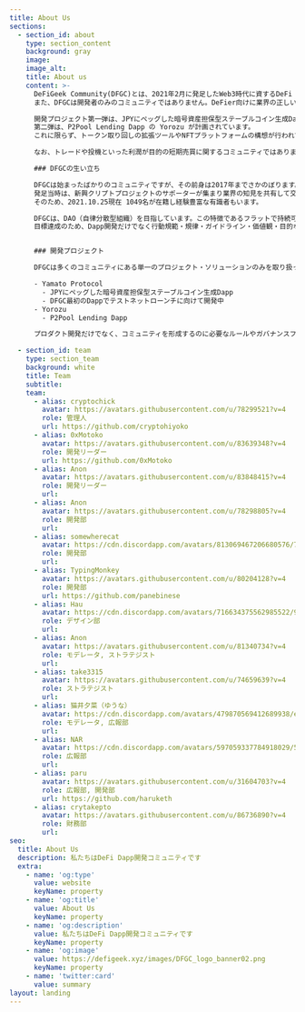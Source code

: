 ```yaml
---
title: About Us
sections:
  - section_id: about
    type: section_content
    background: gray
    image: 
    image_alt: 
    title: About us
    content: >-
      DeFiGeek Community(DFGC)とは、2021年2月に発足したWeb3時代に資するDeFi Dappとミドルウェアを開発するオープンコミュニティです。
      また、DFGCは開発者のみのコミュニティではありません。DeFier向けに業界の正しい認識の共有をする集会所のように育っていきたく、これらに関心があるメンバーも歓迎しています。

      開発プロジェクト第一弾は、JPYにペッグした暗号資産担保型ステーブルコイン生成Dappの Yamato Protocol です。
      第二弾は、P2Pool Lending Dapp の Yorozu が計画されています。
      これに限らず、トークン取り回しの拡張ツールやNFTプラットフォームの構想が行われています。

      なお、トレードや投機といった利潤が目的の短期売買に関するコミュニティではありませんのでご注意ください。

      ### DFGCの生い立ち

      DFGCは始まったばかりのコミュニティですが、その前身は2017年までさかのぼります。
      発足当時は、新興クリプトプロジェクトのサポーターが集まり業界の知見を共有して交流するコミュニティでした。そこから4年以上経過しクリプト業界は大きく発展。もっと広範にDeFiを中心とした開発コミュニティに変革させることになりリブランドを実施し現在に至ります。
      そのため、2021.10.25現在 1049名が在籍し経験豊富な有識者もいます。

      DFGCは、DAO（自律分散型組織）を目指しています。この特徴であるフラットで持続可能な集団となるべく、役割分担とその流動性を高め、権限を排除する努力を行っており、各メンバーの主体性とリーダーシップを歓迎しています。
      目標達成のため、Dapp開発だけでなく行動規範・規律・ガイドライン・価値観・目的などの明文化にも取り組み、日本語圏で最も活発なコミュニティとして、web3.0ミドルウェアとツールの開発を軸に据え、価値ある存在を目指しています。


      ### 開発プロジェクト

      DFGCは多くのコミュニティにある単一のプロジェクト・ソリューションのみを取り扱っているわけではありません。Web3時代実現に必要であろうプロダクトについて経験豊富なメンバーと共に常に模索し、プロジェクトを立上げ開発を進めています。

      - Yamato Protocol
        - JPYにペッグした暗号資産担保型ステーブルコイン生成Dapp
        - DFGC最初のDappでテストネットローンチに向けて開発中
      - Yorozu
        - P2Pool Lending Dapp

      プロダクト開発だけでなく、コミュニティを形成するのに必要なルールやガバナンスフローといった事項にも日々取り組んでいます。

  - section_id: team
    type: section_team
    background: white
    title: Team
    subtitle: 
    team:
      - alias: cryptochick
        avatar: https://avatars.githubusercontent.com/u/78299521?v=4
        role: 管理人
        url: https://github.com/cryptohiyoko
      - alias: 0xMotoko
        avatar: https://avatars.githubusercontent.com/u/83639348?v=4
        role: 開発リーダー
        url: https://github.com/0xMotoko
      - alias: Anon
        avatar: https://avatars.githubusercontent.com/u/83848415?v=4
        role: 開発リーダー
        url: 
      - alias: Anon
        avatar: https://avatars.githubusercontent.com/u/78298805?v=4
        role: 開発部
        url: 
      - alias: somewherecat
        avatar: https://cdn.discordapp.com/avatars/813069467206680576/7e8ef1d6b3fb0d2bc8032ad7730e1997.png
        role: 開発部
        url: 
      - alias: TypingMonkey
        avatar: https://avatars.githubusercontent.com/u/80204128?v=4
        role: 開発部
        url: https://github.com/panebinese
      - alias: Hau
        avatar: https://cdn.discordapp.com/avatars/716634375562985522/9bc72ba3ef70375685f793b198ef0a1a.png
        role: デザイン部
        url: 
      - alias: Anon
        avatar: https://avatars.githubusercontent.com/u/81340734?v=4
        role: モデレータ, ストラテジスト
        url: 
      - alias: take3315
        avatar: https://avatars.githubusercontent.com/u/74659639?v=4
        role: ストラテジスト
        url: 
      - alias: 猫井夕菜（ゆうな）
        avatar: https://cdn.discordapp.com/avatars/479870569412689938/e7a0d22ced03b79922c9062d3eed2ff7.png
        role: モデレータ, 広報部
        url: 
      - alias: NAR
        avatar: https://cdn.discordapp.com/avatars/597059337784918029/5c6130fb1d11e64c5e377c76b95ea4d8.png
        role: 広報部
        url: 
      - alias: paru
        avatar: https://avatars.githubusercontent.com/u/31604703?v=4
        role: 広報部, 開発部
        url: https://github.com/haruketh
      - alias: crytakepto
        avatar: https://avatars.githubusercontent.com/u/86736890?v=4
        role: 財務部
        url: 
seo:
  title: About Us
  description: 私たちはDeFi Dapp開発コミュニティです
  extra:
    - name: 'og:type'
      value: website
      keyName: property
    - name: 'og:title'
      value: About Us
      keyName: property
    - name: 'og:description'
      value: 私たちはDeFi Dapp開発コミュニティです
      keyName: property
    - name: 'og:image'
      value: https://defigeek.xyz/images/DFGC_logo_banner02.png
      keyName: property
    - name: 'twitter:card'
      value: summary
layout: landing
---
```

